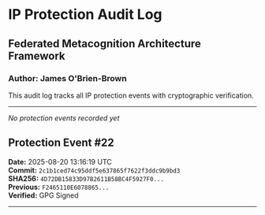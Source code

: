 ﻿# IP Protection Audit Log

## Federated Metacognition Architecture Framework
### Author: James O'Brien-Brown

This audit log tracks all IP protection events with cryptographic verification.

---

*No protection events recorded yet*

## Protection Event #22
**Date:** 2025-08-20 13:16:19 UTC  
**Commit:** `2c1b1ced74c95ddf5e637865f7622f3ddc9b9bd3`  
**SHA256:** `4D72DB15833D97B2611B58BC4F5927F0...`  
**Previous:** `F2465110E6078865...`  
**Verified:**  GPG Signed

---
